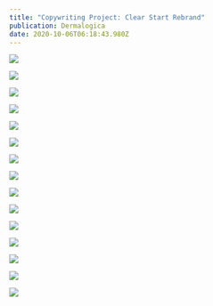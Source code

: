 ```yaml
---
title: "Copywriting Project: Clear Start Rebrand"
publication: Dermalogica
date: 2020-10-06T06:18:43.980Z
---
```

![](/uploads/screenshot-2020-10-06-at-08.04.54.png)

![](/uploads/screenshot-2020-10-06-at-08.05.22.png)

![](/uploads/screenshot-2020-10-06-at-08.11.56.png)

![](/uploads/screenshot-2020-10-06-at-08.12.07.png)

![](/uploads/screenshot-2020-10-06-at-08.12.33.png)

![](/uploads/screenshot-2020-10-06-at-08.12.59.png)

![](/uploads/screenshot-2020-10-06-at-08.13.09.png)

![](/uploads/screenshot-2020-10-06-at-08.13.29.png)

![](/uploads/screenshot-2020-10-06-at-08.09.08.png)

![](/uploads/screenshot-2020-10-06-at-08.13.54.png)

![](/uploads/screenshot-2020-10-06-at-08.14.21.png)

![](/uploads/screenshot-2020-10-06-at-08.14.33.png)

![](/uploads/screenshot-2020-10-06-at-08.14.47.png)

![](/uploads/screenshot-2020-10-06-at-08.14.58.png)

![](/uploads/screenshot-2020-10-06-at-08.15.11.png)

![]()